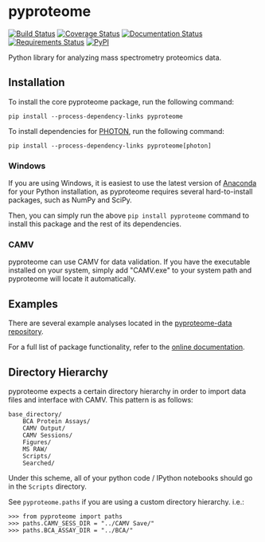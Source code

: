 # pyproteome

[![Build Status](https://img.shields.io/travis/white-lab/pyproteome.svg)](https://travis-ci.org/white-lab/pyproteome)
[![Coverage Status](https://img.shields.io/coveralls/white-lab/pyproteome.svg)](https://coveralls.io/r/white-lab/pyproteome?branch=master)
[![Documentation Status](https://readthedocs.org/projects/pyproteome/badge/?version=latest)](https://pyproteome.readthedocs.io/en/latest/)
[![Requirements Status](https://requires.io/github/white-lab/pyproteome/requirements.svg?branch=master)](https://requires.io/github/white-lab/pyproteome/requirements/?branch=master)
[![PyPI](https://img.shields.io/pypi/v/pyproteome.svg)](https://pypi.python.org/pypi/pyproteome)


Python library for analyzing mass spectrometry proteomics data.

## Installation

To install the core pyproteome package, run the following command:

```
pip install --process-dependency-links pyproteome
```

To install dependencies for [PHOTON](https://github.com/jdrudolph/photon), run the following command:

```
pip install --process-dependency-links pyproteome[photon]
```

### Windows

If you are using Windows, it is easiest to use the latest version of
[Anaconda](https://www.continuum.io/downloads) for your Python installation, as
pyproteome requires several hard-to-install packages, such as NumPy and SciPy.

Then, you can simply run the above `pip install pyproteome` command to install
this package and the rest of its dependencies.

### CAMV

pyproteome can use CAMV for data validation. If you have the executable
installed on your system, simply add "CAMV.exe" to your system path and
pyproteome will locate it automatically.

## Examples

There are several example analyses located in the [pyproteome-data
repository](https://github.com/white-lab/pyproteome-data/tree/master/examples).

For a full list of package functionality, refer to the
[online documentation](https://pyproteome.readthedocs.io/en/latest/).

## Directory Hierarchy

pyproteome expects a certain directory hierarchy in order to import data files
and interface with CAMV. This pattern is as follows:

```
base_directory/
    BCA Protein Assays/
    CAMV Output/
    CAMV Sessions/
    Figures/
    MS RAW/
    Scripts/
    Searched/
```

Under this scheme, all of your python code / IPython notebooks should go in the
`Scripts` directory.

See `pyproteome.paths` if you are using a custom directory hierarchy. i.e.:

```
>>> from pyproteome import paths
>>> paths.CAMV_SESS_DIR = "../CAMV Save/"
>>> paths.BCA_ASSAY_DIR = "../BCA/"
```
